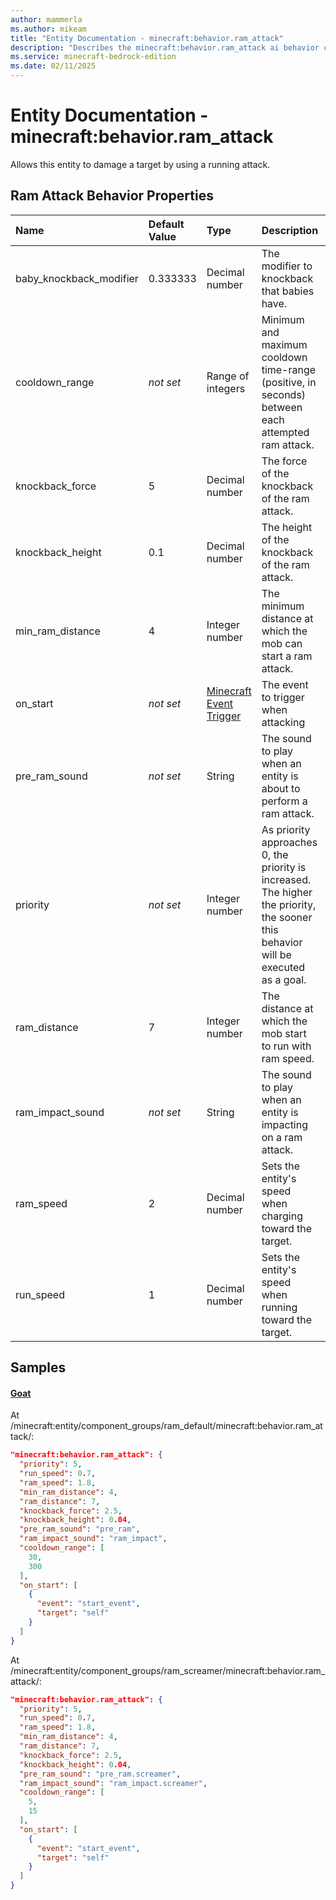 ```yaml
---
author: mammerla
ms.author: mikeam
title: "Entity Documentation - minecraft:behavior.ram_attack"
description: "Describes the minecraft:behavior.ram_attack ai behavior component"
ms.service: minecraft-bedrock-edition
ms.date: 02/11/2025 
---
```


# Entity Documentation - minecraft:behavior.ram_attack

Allows this entity to damage a target by using a running attack.


## Ram Attack Behavior Properties

|Name       |Default Value |Type |Description |Example Values |
|:----------|:-------------|:----|:-----------|:------------- |
| baby_knockback_modifier | 0.333333 | Decimal number | The modifier to knockback that babies have. |  | 
| cooldown_range | *not set* | Range of integers | Minimum and maximum cooldown time-range (positive, in seconds) between each attempted ram attack. | Goat: `[30,300]`, `[5,15]` | 
| knockback_force | 5 | Decimal number | The force of the knockback of the ram attack. | Goat: `2.5` | 
| knockback_height | 0.1 | Decimal number | The height of the knockback of the ram attack. | Goat: `0.04` | 
| min_ram_distance | 4 | Integer number | The minimum distance at which the mob can start a ram attack. | Goat: `4` | 
| on_start | *not set* | [Minecraft Event Trigger](../Definitions/NestedTables/triggers.md) | The event to trigger when attacking | Goat: `[{"event":"start_event","target":"self"}]` | 
| pre_ram_sound | *not set* | String | The sound to play when an entity is about to perform a ram attack. | Goat: `"pre_ram"`, `"pre_ram.screamer"` | 
| priority | *not set* | Integer number | As priority approaches 0, the priority is increased. The higher the priority, the sooner this behavior will be executed as a goal. | Goat: `5` | 
| ram_distance | 7 | Integer number | The distance at which the mob start to run with ram speed. | Goat: `7` | 
| ram_impact_sound | *not set* | String | The sound to play when an entity is impacting on a ram attack. | Goat: `"ram_impact"`, `"ram_impact.screamer"` | 
| ram_speed | 2 | Decimal number | Sets the entity's speed when charging toward the target. | Goat: `1.8` | 
| run_speed | 1 | Decimal number | Sets the entity's speed when running toward the target. | Goat: `0.7` | 

## Samples

#### [Goat](https://github.com/Mojang/bedrock-samples/tree/preview/behavior_pack/entities/goat.json)

At /minecraft:entity/component_groups/ram_default/minecraft:behavior.ram_attack/: 

```json
"minecraft:behavior.ram_attack": {
  "priority": 5,
  "run_speed": 0.7,
  "ram_speed": 1.8,
  "min_ram_distance": 4,
  "ram_distance": 7,
  "knockback_force": 2.5,
  "knockback_height": 0.04,
  "pre_ram_sound": "pre_ram",
  "ram_impact_sound": "ram_impact",
  "cooldown_range": [
    30,
    300
  ],
  "on_start": [
    {
      "event": "start_event",
      "target": "self"
    }
  ]
}
```

At /minecraft:entity/component_groups/ram_screamer/minecraft:behavior.ram_attack/: 

```json
"minecraft:behavior.ram_attack": {
  "priority": 5,
  "run_speed": 0.7,
  "ram_speed": 1.8,
  "min_ram_distance": 4,
  "ram_distance": 7,
  "knockback_force": 2.5,
  "knockback_height": 0.04,
  "pre_ram_sound": "pre_ram.screamer",
  "ram_impact_sound": "ram_impact.screamer",
  "cooldown_range": [
    5,
    15
  ],
  "on_start": [
    {
      "event": "start_event",
      "target": "self"
    }
  ]
}
```
